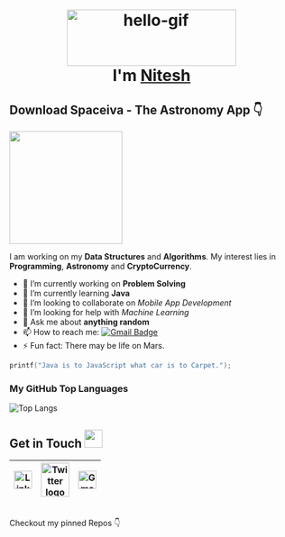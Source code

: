 <h1 align="center"> <img src="https://github.com/sainiteshb/sainiteshb/blob/master/assets/hello.gif" alt="hello-gif" width="300px" height="100px" ><br >I'm <a href="https://www.linkedin.com/in/sai-nitesh-684b271a5"> Nitesh </a> </h1>
 
<h2> Download Spaceiva - The Astronomy App  👇 </h2>
<a href="https://play.google.com/store/apps/details?id=nitesh.spaceiva"><img src="https://play.google.com/intl/en_us/badges/static/images/badges/en_badge_web_generic.png" width="200"></img></a>

I am working on my **Data Structures** and **Algorithms**. My interest lies in **Programming**, **Astronomy** and **CryptoCurrency**. 

- 🔭 I’m currently working on **Problem Solving**
- 🌱 I’m currently learning  **Java**
- 👯 I’m looking to collaborate on *Mobile App Development* 
- 🤔 I’m looking for help with *Machine Learning*
- 💬 Ask me about **anything random**
- 📫 How to reach me: [![Gmail Badge](https://img.shields.io/badge/-sainitesh321@gmail.com-c14438?style=flat-square&logo=Gmail&logoColor=white&link=mailto:sainitesh321@gmail.com)](mailto:sainitesh321@gmail.com)
- ⚡ Fun fact: There may be life on Mars.

```C
printf("Java is to JavaScript what car is to Carpet.");
```

### My GitHub Top Languages 
![Top Langs](https://github-readme-stats.vercel.app/api/top-langs/?username=sainiteshb&hide=css,html&layout=compact&theme=dracula)
<br>
<h2>
Get in Touch <img src="https://github.com/sainiteshb/sainiteshb/blob/master/assets/Handshake.gif" height="32px">
</h2>

| [<img src="https://github.com/sainiteshb/sainiteshb/blob/master/assets/Linkedin.svg" alt="Linkedin Logo" width="32">](https://www.linkedin.com/in/sai-nitesh-684b271a5) |  [<img src="https://github.com/sainiteshb/sainiteshb/blob/master/assets/twitter.svg" alt="Twitter logo" width="50" height="60">](https://twitter.com/SaiNitesh13)|  [<img src="https://github.com/sainiteshb/sainiteshb/blob/master/assets/Gmail.svg" alt="Gmail logo" height="32">](mailto:sainitesh321@gmail.com)
|:---:|:---:|:---:|
 
<br>
Checkout my pinned Repos 👇 
